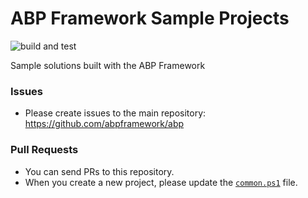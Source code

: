 # ABP Framework Sample Projects

![build and test](https://github.com/abpframework/abp-samples/workflows/build%20and%20test/badge.svg)

Sample solutions built with the ABP Framework

### Issues

* Please create issues to the main repository: https://github.com/abpframework/abp

### Pull Requests

* You can send PRs to this repository.
* When you create a new project, please update the [`common.ps1`](build/common.ps1) file.

